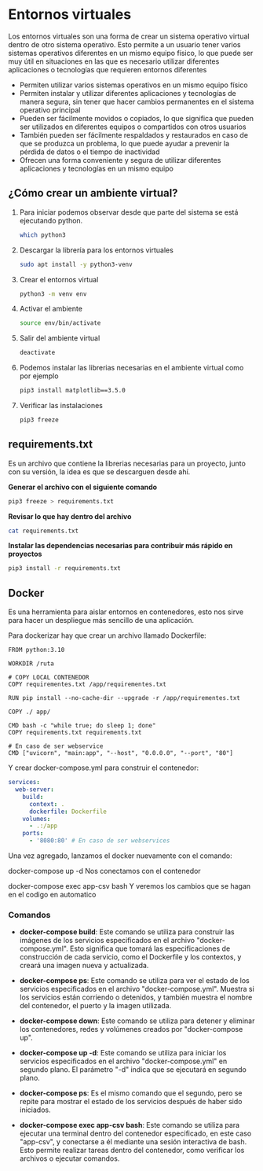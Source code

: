 # Entornos virtuales

Los entornos virtuales son una forma de crear un sistema operativo virtual dentro de otro sistema operativo. Esto permite a un usuario tener varios sistemas operativos diferentes en un mismo equipo físico, lo que puede ser muy útil en situaciones en las que es necesario utilizar diferentes aplicaciones o tecnologías que requieren entornos diferentes

- Permiten utilizar varios sistemas operativos en un mismo equipo físico
- Permiten instalar y utilizar diferentes aplicaciones y tecnologías de manera segura, sin tener que hacer cambios permanentes en el sistema operativo principal
- Pueden ser fácilmente movidos o copiados, lo que significa que pueden ser utilizados en diferentes equipos o compartidos con otros usuarios
- También pueden ser fácilmente respaldados y restaurados en caso de que se produzca un problema, lo que puede ayudar a prevenir la pérdida de datos o el tiempo de inactividad
- Ofrecen una forma conveniente y segura de utilizar diferentes aplicaciones y tecnologías en un mismo equipo

## ¿Cómo crear un ambiente virtual?

1. Para iniciar podemos observar desde que parte del sistema se está ejecutando python.
    ```sh
    which python3
    ```
2. Descargar la librería para los entornos virtuales
    ```sh
    sudo apt install -y python3-venv
    ```
3. Crear el entornos virtual
    ```sh
    python3 -m venv env
    ```
4. Activar el ambiente
    ```sh
    source env/bin/activate
    ```

5. Salir del ambiente virtual
    ```sh
    deactivate
    ```

6. Podemos instalar las librerias necesarias en el ambiente virtual como por ejemplo
    ```sh
    pip3 install matplotlib==3.5.0
    ```

7. Verificar las instalaciones
    ```sh
    pip3 freeze
    ```

## requirements.txt

Es un archivo que contiene la librerias necesarias para un proyecto, junto con su versión, la idea es que se descarguen desde ahí.

**Generar el archivo con el siguiente comando**
```sh
pip3 freeze > requirements.txt
```
**Revisar lo que hay dentro del archivo**
```sh
cat requirements.txt
```
**Instalar las dependencias necesarias para contribuir más rápido en proyectos**
```sh
pip3 install -r requirements.txt
```

## Docker

Es una herramienta para aislar entornos en contenedores, esto nos sirve para hacer un despliegue más sencillo de una aplicación.

Para dockerizar hay que crear un archivo llamado Dockerfile:

```docker
FROM python:3.10

WORKDIR /ruta

# COPY LOCAL CONTENEDOR
COPY requirementes.txt /app/requirementes.txt

RUN pip install --no-cache-dir --upgrade -r /app/requirementes.txt

COPY ./ app/

CMD bash -c "while true; do sleep 1; done"
COPY requirements.txt requirements.txt

# En caso de ser webservice
CMD ["uvicorn", "main:app", "--host", "0.0.0.0", "--port", "80"]
```

Y crear docker-compose.yml para construir el contenedor:

```yml
services:
  web-server:
    build:
      context: .
      dockerfile: Dockerfile
    volumes:
      - .:/app
    ports:
      - '8080:80' # En caso de ser webservices
```

Una vez agregado, lanzamos el docker nuevamente con el comando:


docker-compose up -d
Nos conectamos con el contenedor


docker-compose exec app-csv bash
Y veremos los cambios que se hagan en el codigo en automatico

### Comandos

- **docker-compose build**: Este comando se utiliza para construir las imágenes de los servicios especificados en el archivo "docker-compose.yml". Esto significa que tomará las especificaciones de construcción de cada servicio, como el Dockerfile y los contextos, y creará una imagen nueva y actualizada.

- **docker-compose ps**: Este comando se utiliza para ver el estado de los servicios especificados en el archivo "docker-compose.yml". Muestra si los servicios están corriendo o detenidos, y también muestra el nombre del contenedor, el puerto y la imagen utilizada.

- **docker-compose down**: Este comando se utiliza para detener y eliminar los contenedores, redes y volúmenes creados por "docker-compose up".

- **docker-compose up -d**: Este comando se utiliza para iniciar los servicios especificados en el archivo "docker-compose.yml" en segundo plano. El parámetro "-d" indica que se ejecutará en segundo plano.

- **docker-compose ps**: Es el mismo comando que el segundo, pero se repite para mostrar el estado de los servicios después de haber sido iniciados.

- **docker-compose exec app-csv bash**: Este comando se utiliza para ejecutar una terminal dentro del contenedor especificado, en este caso "app-csv", y conectarse a él mediante una sesión interactiva de bash. Esto permite realizar tareas dentro del contenedor, como verificar los archivos o ejecutar comandos.